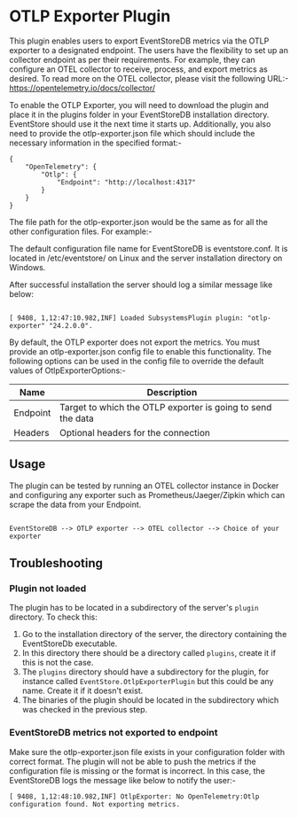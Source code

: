 # OTLP Exporter Plugin
This plugin enables users to export EventStoreDB metrics via the OTLP exporter to a designated endpoint. The users have the flexibility to set up an collector endpoint as per their requirements. For example, they can configure an OTEL collector to receive, process, and export metrics as desired.
To read more on the OTEL collector, please visit the following URL:-
https://opentelemetry.io/docs/collector/

To enable the OTLP Exporter, you will need to download the plugin and place it in the plugins folder in your EventStoreDB installation directory. EventStore should use it the next time it starts up. Additionally, you also need to provide the otlp-exporter.json file which should include the necessary information in the specified format:-
```
﻿{
	"OpenTelemetry": {
		"Otlp": {
			"Endpoint": "http://localhost:4317"
		}
	}
}
```

The file path for the otlp-exporter.json would be the same as for all the other configuration files. For example:-

The default configuration file name for EventStoreDB is eventstore.conf. It is located in /etc/eventstore/ on Linux and the server installation directory on Windows.

After successful installation the server should log a similar message like below:
```

[ 9408, 1,12:47:10.982,INF] Loaded SubsystemsPlugin plugin: "otlp-exporter" "24.2.0.0".
```

By default, the OTLP exporter does not export the metrics. You must provide an otlp-exporter.json config file to enable this functionality. The following options can be used in the config file to override the default values of OtlpExporterOptions:-

| Name     | Description                                                 |
|----------|-------------------------------------------------------------|
| Endpoint | Target to which the OTLP exporter is going to send the data |
| Headers  | Optional headers for the connection                         |


## Usage
The plugin can be tested by running an OTEL collector instance in Docker and configuring any exporter such as Prometheus/Jaeger/Zipkin which can scrape the data from your Endpoint.
```

EventStoreDB --> OTLP exporter --> OTEL collector --> Choice of your exporter
```

## Troubleshooting

### Plugin not loaded
The plugin has to be located in a subdirectory of the server's `plugin` directory.
To check this:
1. Go to the installation directory of the server, the directory containing the EventStoreDb executable.
2. In this directory there should be a directory called `plugins`, create it if this is not the case.
3. The `plugins` directory should have a subdirectory for the plugin, for instance called `EventStore.OtlpExporterPlugin` but this could be any name. Create it if it doesn't exist.
4. The binaries of the plugin should be located in the subdirectory which was checked in the previous step.

### EventStoreDB metrics not exported to endpoint
Make sure the otlp-exporter.json file exists in your configuration folder with correct format. The plugin will not be able to push the metrics if the configuration file is missing or the format is incorrect. In this case, the EventStoreDB logs the message like below to notify the user:-
```
[ 9408, 1,12:48:10.982,INF] OtlpExporter: No OpenTelemetry:Otlp configuration found. Not exporting metrics.
```
